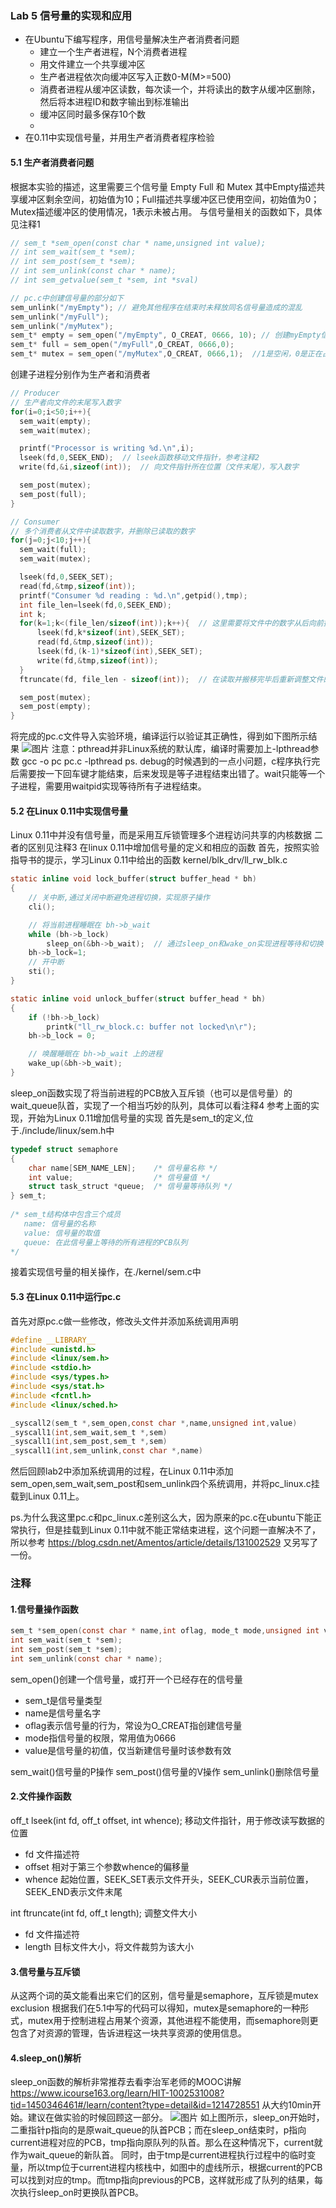 ### Lab 5 信号量的实现和应用

- 在Ubuntu下编写程序，用信号量解决生产者消费者问题
  - 建立一个生产者进程，N个消费者进程
  - 用文件建立一个共享缓冲区
  - 生产者进程依次向缓冲区写入正数0-M(M>=500)
  - 消费者进程从缓冲区读数，每次读一个，并将读出的数字从缓冲区删除，然后将本进程ID和数字输出到标准输出
  - 缓冲区同时最多保存10个数
  - 
- 在0.11中实现信号量，并用生产者消费者程序检验

#### 5.1 生产者消费者问题
根据本实验的描述，这里需要三个信号量 Empty Full 和 Mutex
其中Empty描述共享缓冲区剩余空间，初始值为10；Full描述共享缓冲区已使用空间，初始值为0；Mutex描述缓冲区的使用情况，1表示未被占用。
与信号量相关的函数如下，具体见注释1
```c
// sem_t *sem_open(const char * name,unsigned int value);
// int sem_wait(sem_t *sem);
// int sem_post(sem_t *sem);
// int sem_unlink(const char * name);
// int sem_getvalue(sem_t *sem, int *sval)

// pc.c中创建信号量的部分如下
sem_unlink("/myEmpty"); // 避免其他程序在结束时未释放同名信号量造成的混乱
sem_unlink("/myFull");
sem_unlink("/myMutex");
sem_t* empty = sem_open("/myEmpty", O_CREAT, 0666, 10); // 创建myEmpty信号量
sem_t* full = sem_open("/myFull",O_CREAT, 0666,0);
sem_t* mutex = sem_open("/myMutex",O_CREAT, 0666,1);  //1是空闲，0是正在占用中
```
创建子进程分别作为生产者和消费者
```c
// Producer
// 生产者向文件的末尾写入数字
for(i=0;i<50;i++){
  sem_wait(empty);
  sem_wait(mutex);

  printf("Processor is writing %d.\n",i);
  lseek(fd,0,SEEK_END);  // lseek函数移动文件指针，参考注释2
  write(fd,&i,sizeof(int));  // 向文件指针所在位置（文件末尾），写入数字

  sem_post(mutex);
  sem_post(full);
}
```

```c
// Consumer
// 多个消费者从文件中读取数字，并删除已读取的数字
for(j=0;j<10;j++){
  sem_wait(full);
  sem_wait(mutex);

  lseek(fd,0,SEEK_SET);
  read(fd,&tmp,sizeof(int));
  printf("Consumer %d reading : %d.\n",getpid(),tmp);
  int file_len=lseek(fd,0,SEEK_END);
  int k;
  for(k=1;k<(file_len/sizeof(int));k++){  // 这里需要将文件中的数字从后向前搬移一位
      lseek(fd,k*sizeof(int),SEEK_SET);
      read(fd,&tmp,sizeof(int));
      lseek(fd,(k-1)*sizeof(int),SEEK_SET);
      write(fd,&tmp,sizeof(int));
  }
  ftruncate(fd, file_len - sizeof(int));  // 在读取并搬移完毕后重新调整文件的大小

  sem_post(mutex);
  sem_post(empty);
}
```

将完成的pc.c文件导入实验环境，编译运行以验证其正确性，得到如下图所示结果
![图片](./pc%20program.png)
注意：pthread并非Linux系统的默认库，编译时需要加上-lpthread参数
gcc -o pc pc.c -lpthread
ps. debug的时候遇到的一点小问题，c程序执行完后需要按一下回车键才能结束，后来发现是等子进程结束出错了。wait只能等一个子进程，需要用waitpid实现等待所有子进程结束。

#### 5.2 在Linux 0.11中实现信号量
Linux 0.11中并没有信号量，而是采用互斥锁管理多个进程访问共享的内核数据
二者的区别见注释3
在linux 0.11中增加信号量的定义和相应的函数
首先，按照实验指导书的提示，学习Linux 0.11中给出的函数 kernel/blk_drv/ll_rw_blk.c
```c
static inline void lock_buffer(struct buffer_head * bh)
{
    // 关中断,通过关闭中断避免进程切换，实现原子操作
    cli();

    // 将当前进程睡眠在 bh->b_wait
    while (bh->b_lock)
        sleep_on(&bh->b_wait);  // 通过sleep_on和wake_on实现进程等待和切换
    bh->b_lock=1;
    // 开中断
    sti();
}

static inline void unlock_buffer(struct buffer_head * bh)
{
    if (!bh->b_lock)
        printk("ll_rw_block.c: buffer not locked\n\r");
    bh->b_lock = 0;

    // 唤醒睡眠在 bh->b_wait 上的进程
    wake_up(&bh->b_wait);
}
```
sleep_on函数实现了将当前进程的PCB放入互斥锁（也可以是信号量）的wait_queue队首，实现了一个相当巧妙的队列，具体可以看注释4
参考上面的实现，开始为Linux 0.11增加信号量的实现
首先是sem_t的定义,位于./include/linux/sem.h中
```c
typedef struct semaphore
{
    char name[SEM_NAME_LEN];    /* 信号量名称 */
    int value;                  /* 信号量值 */
    struct task_struct *queue;  /* 信号量等待队列 */
} sem_t;
 
/* sem_t结构体中包含三个成员
   name: 信号量的名称
   value: 信号量的取值
   queue: 在此信号量上等待的所有进程的PCB队列 
*/
```
接着实现信号量的相关操作，在./kernel/sem.c中

#### 5.3 在Linux 0.11中运行pc.c
首先对原pc.c做一些修改，修改头文件并添加系统调用声明
```c
#define __LIBRARY__
#include <unistd.h>
#include <linux/sem.h>
#include <stdio.h>
#include <sys/types.h>
#include <sys/stat.h>
#include <fcntl.h>
#include <linux/sched.h>

_syscall2(sem_t *,sem_open,const char *,name,unsigned int,value)
_syscall1(int,sem_wait,sem_t *,sem)
_syscall1(int,sem_post,sem_t *,sem)
_syscall1(int,sem_unlink,const char *,name)
```

然后回顾lab2中添加系统调用的过程，在Linux 0.11中添加sem_open,sem_wait,sem_post和sem_unlink四个系统调用，并将pc_linux.c挂载到Linux 0.11上。

ps.为什么我这里pc.c和pc_linux.c差别这么大，因为原来的pc.c在ubuntu下能正常执行，但是挂载到Linux 0.11中就不能正常结束进程，这个问题一直解决不了，所以参考 https://blog.csdn.net/Amentos/article/details/131002529 又另写了一份。

### 注释
#### 1.信号量操作函数
```c
sem_t *sem_open(const char * name,int oflag, mode_t mode,unsigned int value);
int sem_wait(sem_t *sem);
int sem_post(sem_t *sem);
int sem_unlink(const char * name);
```
sem_open()创建一个信号量，或打开一个已经存在的信号量
- sem_t是信号量类型
- name是信号量名字
- oflag表示信号量的行为，常设为O_CREAT指创建信号量
- mode指信号量的权限，常用值为0666
- value是信号量的初值，仅当新建信号量时该参数有效

sem_wait()信号量的P操作
sem_post()信号量的V操作
sem_unlink()删除信号量

#### 2.文件操作函数
off_t lseek(int fd, off_t offset, int whence);
移动文件指针，用于修改读写数据的位置
- fd 文件描述符
- offset 相对于第三个参数whence的偏移量
- whence 起始位置，SEEK_SET表示文件开头，SEEK_CUR表示当前位置，SEEK_END表示文件末尾

int ftruncate(int fd, off_t length);
调整文件大小
- fd 文件描述符
- length 目标文件大小，将文件裁剪为该大小


#### 3.信号量与互斥锁
从这两个词的英文能看出来它们的区别，信号量是semaphore，互斥锁是mutex exclusion
根据我们在5.1中写的代码可以得知，mutex是semaphore的一种形式，mutex用于控制进程占用某个资源，其他进程不能使用，而semaphore则更包含了对资源的管理，告诉进程这一块共享资源的使用信息。

#### 4.sleep_on()解析
sleep_on函数的解析非常推荐去看李治军老师的MOOC讲解 https://www.icourse163.org/learn/HIT-1002531008?tid=1450346461#/learn/content?type=detail&id=1214728551 从大约10min开始。建议在做实验的时候回顾这一部分。
![图片](./sleep_on队列示意图.png)
如上图所示，sleep_on开始时，二重指针p指向的是原wait_queue的队首PCB；而在sleep_on结束时，p指向current进程对应的PCB，tmp指向原队列的队首。那么在这种情况下，current就作为wait_queue的新队首。
同时，由于tmp是current进程执行过程中的临时变量，所以tmp位于current进程内核栈中，如图中的虚线所示，根据current的PCB可以找到对应的tmp。而tmp指向previous的PCB，这样就形成了队列的结果，每次执行sleep_on时更换队首PCB。

